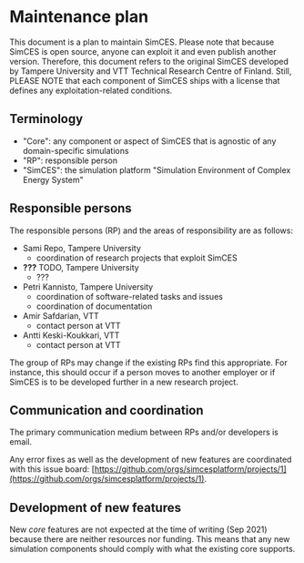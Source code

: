 # Maintenance plan

This document is a plan to maintain SimCES.
Please note that because SimCES is open source, anyone can exploit it and even publish another version.
Therefore, this document refers to the original SimCES developed by Tampere University and VTT Technical Research Centre of Finland.
Still, PLEASE NOTE that each component of SimCES ships with a license that defines any exploitation-related conditions.


## Terminology

- "Core": any component or aspect of SimCES that is agnostic of any domain-specific simulations
- "RP": responsible person
- "SimCES": the simulation platform "Simulation Environment of Complex Energy System"


## Responsible persons

The responsible persons (RP) and the areas of responsibility are as follows:

- Sami Repo, Tampere University
    - coordination of research projects that exploit SimCES
- **???** TODO, Tampere University
    - ???
- Petri Kannisto, Tampere University
    - coordination of software-related tasks and issues
    - coordination of documentation
- Amir Safdarian, VTT
    - contact person at VTT
- Antti Keski-Koukkari, VTT
    - contact person at VTT

The group of RPs may change if the existing RPs find this appropriate. 
For instance, this should occur if a person moves to another employer or if SimCES is to be developed further in a new research project.


## Communication and coordination

The primary communication medium between RPs and/or developers is email.

Any error fixes as well as the development of new features are coordinated with this issue board: [https://github.com/orgs/simcesplatform/projects/1](https://github.com/orgs/simcesplatform/projects/1).


## Development of new features

New _core_ features are not expected at the time of writing (Sep 2021) because there are neither resources nor funding.
This means that any new simulation components should comply with what the existing core supports.
